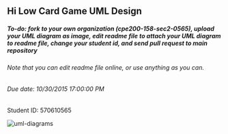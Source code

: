 ## Hi Low Card Game UML Design
##### To-do: fork to your own organization (cpe200-158-sec2-0565), upload your UML diagram as image, edit readme file to attach your UML diagram to readme file, change your student id, and send pull request to main repository
###### Note that you can edit readme file online, or use anything as you can.
###### Due date: 10/30/2015 17:00:00 PM

 Student ID: 570610565
 
 ![uml-diagrams](https://www.dropbox.com/s/ly6p8qkrgjx48kf/Week9.png?dl=0)
  